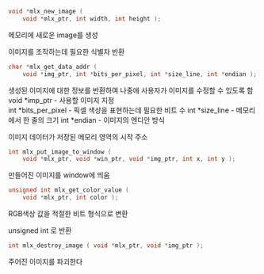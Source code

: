 ```c
void *mlx_new_image ( 
	void *mlx_ptr, int width, int height );
```   

메모리에 새로운 image를 생성   

이미지를 조작하는데 필요한 식별자 반환   


```c
char *mlx_get_data_addr ( 
	void *img_ptr, int *bits_per_pixel, int *size_line, int *endian );
```   

생성된 이미지에 대한 정보를 반환하여 나중에 사용자가 이미지를 수정할 수 있도록 함   
void *imp_ptr - 사용할 이미지 지정   
int	*bits_per_pixel - 픽셀 색상을 표현하는데 필요한 비트 수
int	*size_line - 메모리에서 한 줄의 크기
int *endian - 이미지의 엔디안 방식

이미지 데이터가 저장된 메모리 영역의 시작 주소

```c
int mlx_put_image_to_window ( 
	void *mlx_ptr, void *win_ptr, void *img_ptr, int x, int y );
```   

만들어진 이미지를 window에 띄움   

```c
unsigned int mlx_get_color_value ( 
	void *mlx_ptr, int color );
```   

RGB색상 값을 적절한 비트 형식으로 변환

unsigned int 로 반환

```c
int mlx_destroy_image ( void *mlx_ptr, void *img_ptr );
```   

주어진 이미지를 파괴한다


